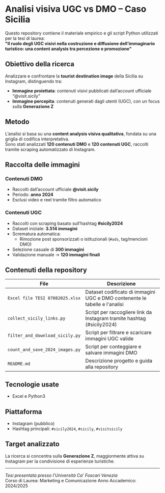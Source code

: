 # Analisi visiva UGC vs DMO – Caso Sicilia

Questo repository contiene il materiale empirico e gli script Python utilizzati per la tesi di laurea:  
**"Il ruolo degli UGC visivi nella costruzione e diffusione dell’immaginario turistico: una content analysis tra percezione e promozione"**

## Obiettivo della ricerca

Analizzare e confrontare la **tourist destination image** della Sicilia su Instagram, distinguendo tra:

- **Immagine proiettata**: contenuti visivi pubblicati dall’account ufficiale “@visit.sicily”
- **Immagine percepita**: contenuti generati dagli utenti (UGC), con un focus sulla **Generazione Z**

## Metodo

L’analisi si basa su una **content analysis visiva qualitativa**, fondata su una griglia di codifica interpretativa.  
Sono stati analizzati **120 contenuti DMO** e **120 contenuti UGC**, raccolti tramite scraping automatizzato di Instagram.

## Raccolta delle immagini

### Contenuti DMO
- Raccolti dall’account ufficiale **@visit.sicily**
- Periodo: **anno 2024**
- Esclusi video e reel tramite filtro automatico

### Contenuti UGC
- Raccolti con scraping basato sull’hashtag **#sicily2024**
- Dataset iniziale: **3.514 immagini**
- Scrematura automatica:
  - Rimozione post sponsorizzati o istituzionali (`#ads`, tag/mencioni DMO)
- Selezione casuale di **300 immagini**
- Validazione manuale → **120 immagini finali**

## Contenuti della repository

| File                           | Descrizione |
|--------------------------------|-------------|
| `Excel file TESI 07082025.xlsx` | Dataset codificato di immagini UGC e DMO contenente le tabelle e l'analisi |
| `collect_sicily_links.py`      | Script per raccogliere link da Instagram tramite hashtag (#sicily2024) |
| `filter_and_download_sicily.py`| Script per filtrare e scaricare immagini UGC valide |
| `count_and_save_2024_images.py`| Script per conteggiare e salvare immagini DMO |
| `README.md`                    | Descrizione progetto e guida alla repository |

## Tecnologie usate

- Excel e Python3

## Piattaforma

- Instagram (pubblico)
- Hashtag principali: `#sicily2024`, `#sicily`, `#visitsicily`

## Target analizzato

La ricerca si concentra sulla **Generazione Z**, maggiormente attiva su Instagram per la condivisione di esperienze turistiche.

---

*Tesi presentata presso l’Università Ca’ Foscari Venezia*  
Corso di Laurea: Marketing e Comunicazione
Anno Accademico: 2024/2025  
